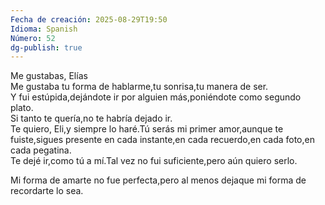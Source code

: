 ```yaml
---
Fecha de creación: 2025-08-29T19:50
Idioma: Spanish
Número: 52
dg-publish: true
---
```

Me gustabas, Elías  
Me gustaba tu forma de hablarme,tu sonrisa,tu manera de ser.  
Y fui estúpida,dejándote ir por alguien más,poniéndote como segundo plato.  
Si tanto te quería,no te habría dejado ir.  
Te quiero, Eli,y siempre lo haré.Tú serás mi primer amor,aunque te fuiste,sigues presente en cada instante,en cada recuerdo,en cada foto,en cada pegatina.  
Te dejé ir,como tú a mí.Tal vez no fui suficiente,pero aún quiero serlo.

Mi forma de amarte no fue perfecta,pero al menos dejaque mi forma de recordarte lo sea.